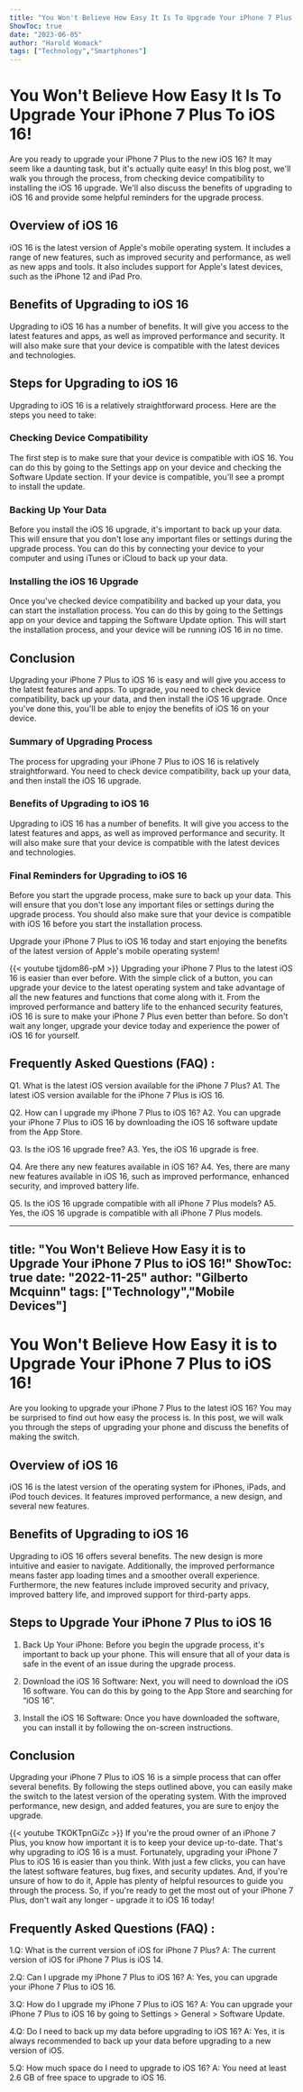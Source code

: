 ```yaml
---
title: "You Won't Believe How Easy It Is To Upgrade Your iPhone 7 Plus To iOS 16!"
ShowToc: true 
date: "2023-06-05"
author: "Harold Womack" 
tags: ["Technology","Smartphones"]
---
```

# You Won't Believe How Easy It Is To Upgrade Your iPhone 7 Plus To iOS 16!

Are you ready to upgrade your iPhone 7 Plus to the new iOS 16? It may seem like a daunting task, but it's actually quite easy! In this blog post, we'll walk you through the process, from checking device compatibility to installing the iOS 16 upgrade. We'll also discuss the benefits of upgrading to iOS 16 and provide some helpful reminders for the upgrade process. 

## Overview of iOS 16

iOS 16 is the latest version of Apple's mobile operating system. It includes a range of new features, such as improved security and performance, as well as new apps and tools. It also includes support for Apple's latest devices, such as the iPhone 12 and iPad Pro. 

## Benefits of Upgrading to iOS 16

Upgrading to iOS 16 has a number of benefits. It will give you access to the latest features and apps, as well as improved performance and security. It will also make sure that your device is compatible with the latest devices and technologies. 

## Steps for Upgrading to iOS 16

Upgrading to iOS 16 is a relatively straightforward process. Here are the steps you need to take: 

### Checking Device Compatibility

The first step is to make sure that your device is compatible with iOS 16. You can do this by going to the Settings app on your device and checking the Software Update section. If your device is compatible, you'll see a prompt to install the update. 

### Backing Up Your Data

Before you install the iOS 16 upgrade, it's important to back up your data. This will ensure that you don't lose any important files or settings during the upgrade process. You can do this by connecting your device to your computer and using iTunes or iCloud to back up your data. 

### Installing the iOS 16 Upgrade

Once you've checked device compatibility and backed up your data, you can start the installation process. You can do this by going to the Settings app on your device and tapping the Software Update option. This will start the installation process, and your device will be running iOS 16 in no time. 

## Conclusion

Upgrading your iPhone 7 Plus to iOS 16 is easy and will give you access to the latest features and apps. To upgrade, you need to check device compatibility, back up your data, and then install the iOS 16 upgrade. Once you've done this, you'll be able to enjoy the benefits of iOS 16 on your device. 

### Summary of Upgrading Process

The process for upgrading your iPhone 7 Plus to iOS 16 is relatively straightforward. You need to check device compatibility, back up your data, and then install the iOS 16 upgrade. 

### Benefits of Upgrading to iOS 16

Upgrading to iOS 16 has a number of benefits. It will give you access to the latest features and apps, as well as improved performance and security. It will also make sure that your device is compatible with the latest devices and technologies. 

### Final Reminders for Upgrading to iOS 16

Before you start the upgrade process, make sure to back up your data. This will ensure that you don't lose any important files or settings during the upgrade process. You should also make sure that your device is compatible with iOS 16 before you start the installation process. 

Upgrade your iPhone 7 Plus to iOS 16 today and start enjoying the benefits of the latest version of Apple's mobile operating system!

{{< youtube tjjdom86-pM >}} 
Upgrading your iPhone 7 Plus to the latest iOS 16 is easier than ever before. With the simple click of a button, you can upgrade your device to the latest operating system and take advantage of all the new features and functions that come along with it. From the improved performance and battery life to the enhanced security features, iOS 16 is sure to make your iPhone 7 Plus even better than before. So don't wait any longer, upgrade your device today and experience the power of iOS 16 for yourself.

## Frequently Asked Questions (FAQ) :
Q1. What is the latest iOS version available for the iPhone 7 Plus?
A1. The latest iOS version available for the iPhone 7 Plus is iOS 16.

Q2. How can I upgrade my iPhone 7 Plus to iOS 16?
A2. You can upgrade your iPhone 7 Plus to iOS 16 by downloading the iOS 16 software update from the App Store.

Q3. Is the iOS 16 upgrade free?
A3. Yes, the iOS 16 upgrade is free.

Q4. Are there any new features available in iOS 16?
A4. Yes, there are many new features available in iOS 16, such as improved performance, enhanced security, and improved battery life.

Q5. Is the iOS 16 upgrade compatible with all iPhone 7 Plus models?
A5. Yes, the iOS 16 upgrade is compatible with all iPhone 7 Plus models.

---
title: "You Won't Believe How Easy it is to Upgrade Your iPhone 7 Plus to iOS 16!"
ShowToc: true 
date: "2022-11-25"
author: "Gilberto Mcquinn" 
tags: ["Technology","Mobile Devices"]
---
# You Won't Believe How Easy it is to Upgrade Your iPhone 7 Plus to iOS 16! 

Are you looking to upgrade your iPhone 7 Plus to the latest iOS 16? You may be surprised to find out how easy the process is. In this post, we will walk you through the steps of upgrading your phone and discuss the benefits of making the switch. 

## Overview of iOS 16

iOS 16 is the latest version of the operating system for iPhones, iPads, and iPod touch devices. It features improved performance, a new design, and several new features. 

## Benefits of Upgrading to iOS 16

Upgrading to iOS 16 offers several benefits. The new design is more intuitive and easier to navigate. Additionally, the improved performance means faster app loading times and a smoother overall experience. Furthermore, the new features include improved security and privacy, improved battery life, and improved support for third-party apps. 

## Steps to Upgrade Your iPhone 7 Plus to iOS 16

1. Back Up Your iPhone: Before you begin the upgrade process, it's important to back up your phone. This will ensure that all of your data is safe in the event of an issue during the upgrade process. 

2. Download the iOS 16 Software: Next, you will need to download the iOS 16 software. You can do this by going to the App Store and searching for “iOS 16”. 

3. Install the iOS 16 Software: Once you have downloaded the software, you can install it by following the on-screen instructions. 

## Conclusion

Upgrading your iPhone 7 Plus to iOS 16 is a simple process that can offer several benefits. By following the steps outlined above, you can easily make the switch to the latest version of the operating system. With the improved performance, new design, and added features, you are sure to enjoy the upgrade.

{{< youtube TKOKTpnGiZc >}} 
If you're the proud owner of an iPhone 7 Plus, you know how important it is to keep your device up-to-date. That's why upgrading to iOS 16 is a must. Fortunately, upgrading your iPhone 7 Plus to iOS 16 is easier than you think. With just a few clicks, you can have the latest software features, bug fixes, and security updates. And, if you're unsure of how to do it, Apple has plenty of helpful resources to guide you through the process. So, if you're ready to get the most out of your iPhone 7 Plus, don't wait any longer - upgrade it to iOS 16 today!

## Frequently Asked Questions (FAQ) :
1.Q: What is the current version of iOS for iPhone 7 Plus?
A: The current version of iOS for iPhone 7 Plus is iOS 14.

2.Q: Can I upgrade my iPhone 7 Plus to iOS 16?
A: Yes, you can upgrade your iPhone 7 Plus to iOS 16.

3.Q: How do I upgrade my iPhone 7 Plus to iOS 16?
A: You can upgrade your iPhone 7 Plus to iOS 16 by going to Settings > General > Software Update.

4.Q: Do I need to back up my data before upgrading to iOS 16?
A: Yes, it is always recommended to back up your data before upgrading to a new version of iOS.

5.Q: How much space do I need to upgrade to iOS 16?
A: You need at least 2.6 GB of free space to upgrade to iOS 16.


